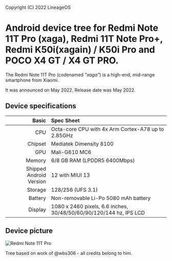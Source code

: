 Copyright (C) 2022 LineageOS
# Android device tree for Redmi Note 11T Pro (xaga), Redmi 11T Note Pro+, Redmi K50i(xagain) / K50i Pro and POCO X4 GT / X4 GT PRO.

The Redmi Note 11T Pro (codenamed _"xaga"_) is a high-end, mid-range smartphone from Xiaomi.

It was announced on May 2022. Release date was May 2022.

## Device specifications

Basic   | Spec Sheet
-------:|:-------------------------
CPU     | Octa-core CPU with 4x Arm Cortex-A78 up to 2.85GHz
Chipset | Mediatek Dimensity 8100
GPU     | Mali-G610 MC6
Memory  | 6/8 GB RAM (LPDDR5 6400Mbps)
Shipped Android Version | 12 with MIUI 13
Storage | 128/256 (UFS 3.1)
Battery | Non-removable Li-Po 5080 mAh battery
Display | 1080 x 2460 pixels, 6.6 inches, 30/48/50/60/90/120/144 hz, IPS LCD

## Device picture
![Redmi Note 11T Pro](https://cdn.cnbj0.fds.api.mi-img.com/b2c-shopapi-pms/pms_1653384568.5698588.png)

Tree based on work of @wbs306 - all credits belong to him.
